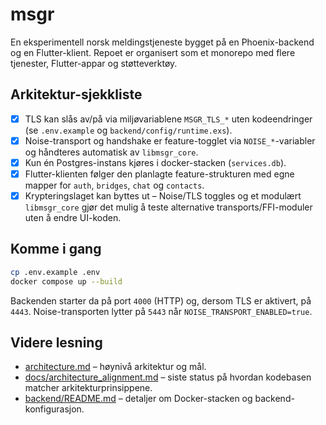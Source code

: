 # msgr

En eksperimentell norsk meldingstjeneste bygget på en Phoenix-backend og en
Flutter-klient. Repoet er organisert som et monorepo med flere tjenester,
Flutter-appar og støtteverktøy.

## Arkitektur-sjekkliste

- [x] TLS kan slås av/på via miljøvariablene `MSGR_TLS_*` uten kodeendringer
  (se `.env.example` og `backend/config/runtime.exs`).
- [x] Noise-transport og handshake er feature-togglet via `NOISE_*`-variabler og
  håndteres automatisk av `libmsgr_core`.
- [x] Kun én Postgres-instans kjøres i docker-stacken (`services.db`).
- [x] Flutter-klienten følger den planlagte feature-strukturen med egne mapper
  for `auth`, `bridges`, `chat` og `contacts`.
- [x] Krypteringslaget kan byttes ut – Noise/TLS toggles og et modulært
  `libmsgr_core` gjør det mulig å teste alternative transports/FFI-moduler uten
  å endre UI-koden.

## Komme i gang

```bash
cp .env.example .env
docker compose up --build
```

Backenden starter da på port `4000` (HTTP) og, dersom TLS er aktivert, på
`4443`. Noise-transporten lytter på `5443` når `NOISE_TRANSPORT_ENABLED=true`.

## Videre lesning

- [architecture.md](architecture.md) – høynivå arkitektur og mål.
- [docs/architecture_alignment.md](docs/architecture_alignment.md) – siste
  status på hvordan kodebasen matcher arkitekturprinsippene.
- [backend/README.md](backend/README.md) – detaljer om Docker-stacken og
  backend-konfigurasjon.
